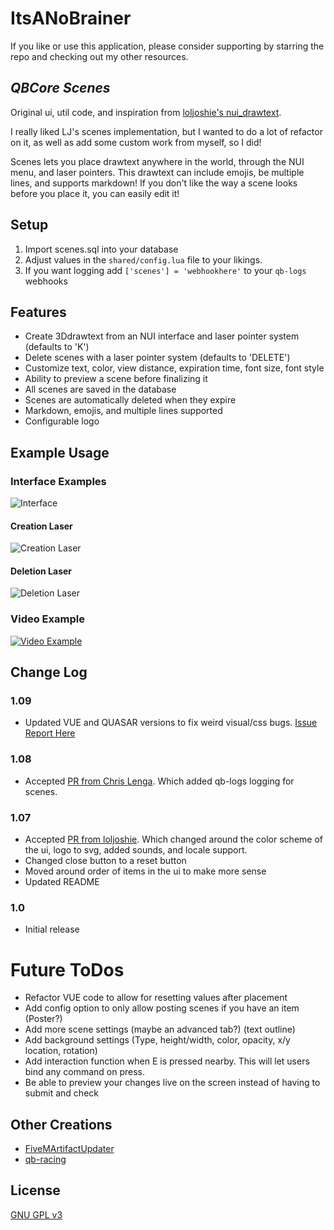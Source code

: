 # ItsANoBrainer

If you like or use this application, please consider supporting by starring the repo and checking out my other resources.

## _QBCore Scenes_
Original ui, util code, and inspiration from [loljoshie's nui_drawtext](https://github.com/loljoshie/nui_drawtext).

I really liked LJ's scenes implementation, but I wanted to do a lot of refactor on it, as well as add some custom work from myself, so I did!

Scenes lets you place drawtext anywhere in the world, through the NUI menu, and laser pointers. This drawtext can include emojis, be multiple lines, and supports markdown! If you don't like the way a scene looks before you place it, you can easily edit it!

## Setup
1. Import scenes.sql into your database
2. Adjust values in the `shared/config.lua` file to your likings.
3. If you want logging add `['scenes'] = 'webhookhere'` to your `qb-logs` webhooks

## Features
* Create 3Ddrawtext from an NUI interface and laser pointer system (defaults to 'K')
* Delete scenes with a laser pointer system (defaults to 'DELETE')
* Customize text, color, view distance, expiration time, font size, font style
* Ability to preview a scene before finalizing it
* All scenes are saved in the database
* Scenes are automatically deleted when they expire
* Markdown, emojis, and multiple lines supported
* Configurable logo

## Example Usage
### Interface Examples
![Interface](https://i.imgur.com/MfbG070.png)
#### Creation Laser
![Creation Laser](https://i.imgur.com/NtQZp8p.png)
#### Deletion Laser
![Deletion Laser](https://i.imgur.com/1KXEcN0.png)
### Video Example
[![Video Example](https://i.imgur.com/5VSfTke.png)](https://i.imgur.com/jfTlu9B.mp4)


## Change Log
### 1.09
* Updated VUE and QUASAR versions to fix weird visual/css bugs. [Issue Report Here](https://github.com/ItsANoBrainer/indigo-scenes/issues/5)
### 1.08
* Accepted [PR from Chris Lenga](https://github.com/ItsANoBrainer/indigo-scenes/pull/4). Which added qb-logs logging for scenes.
### 1.07
* Accepted [PR from loljoshie](https://github.com/ItsANoBrainer/indigo-scenes/pull/1). Which changed around the color scheme of the ui, logo to svg, added sounds, and locale support.
* Changed close button to a reset button
* Moved around order of items in the ui to make more sense
* Updated README

### 1.0
* Initial release

# Future ToDos
* Refactor VUE code to allow for resetting values after placement
* Add config option to only allow posting scenes if you have an item (Poster?)
* Add more scene settings (maybe an advanced tab?) (text outline)
* Add background settings (Type, height/width, color, opacity, x/y location, rotation)
* Add interaction function when E is pressed nearby. This will let users bind any command on press.
* Be able to preview your changes live on the screen instead of having to submit and check

## Other Creations
* [FiveMArtifactUpdater](https://github.com/ItsANoBrainer/FiveMArtifactUpdater)
* [qb-racing](https://github.com/ItsANoBrainer/qb-racing)

## License
[GNU GPL v3](http://www.gnu.org/licenses/gpl-3.0.html)
